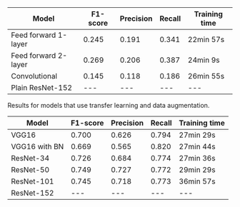 | Model | F1-score | Precision | Recall | Training time |
| --- | --- | --- | --- | --- | 
| Feed forward 1-layer | 0.245 | 0.191 | 0.341 | 22min 57s | 
| Feed forward 2-layer | 0.269 | 0.206 | 0.387 | 24min 9s | 
| Convolutional | 0.145 | 0.118 | 0.186 | 26min 55s | 
| Plain ResNet-152 | --- | --- | --- | --- | 

Results for models that use transfer learning and data augmentation.

| Model | F1-score | Precision | Recall | Training time | 
| --- | --- | --- | --- | --- | 
| VGG16 | 0.700 | 0.626 | 0.794 | 27min 29s |   
| VGG16 with BN | 0.669 | 0.565 | 0.820 | 27min 44s | 
| ResNet-34 | 0.726 | 0.684 | 0.774 | 27min 36s | 
| ResNet-50 | 0.749 | 0.727 | 0.772 | 29min 29s | 
| ResNet-101 | 0.745 | 0.718 | 0.773 | 36min 57s | 
| ResNet-152 | --- | --- | --- | --- | 



